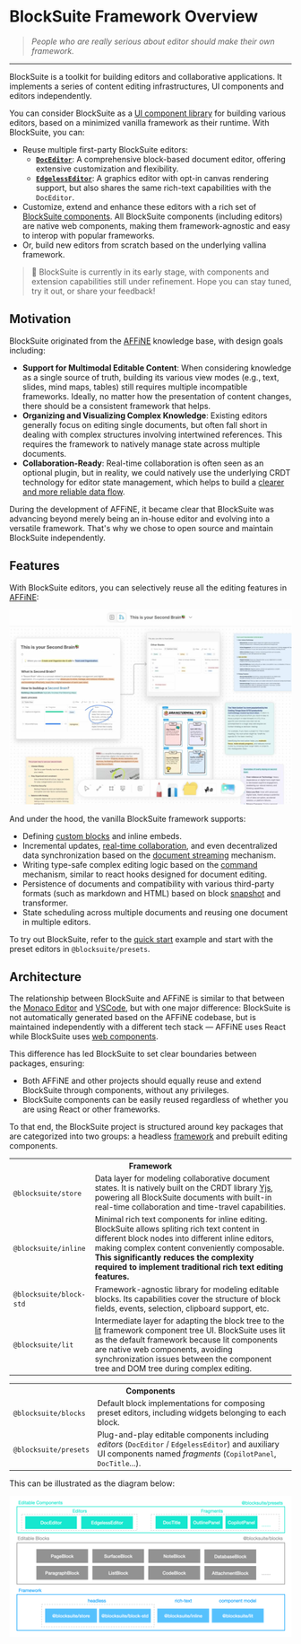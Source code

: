 # BlockSuite Framework Overview

> _People who are really serious about editor should make their own framework._

---

BlockSuite is a toolkit for building editors and collaborative applications. It implements a series of content editing infrastructures, UI components and editors independently.

You can consider BlockSuite as a [UI component library](../components/overview) for building various editors, based on a minimized vanilla framework as their runtime. With BlockSuite, you can:

- Reuse multiple first-party BlockSuite editors:
  - [**`DocEditor`**](../components/editors/doc-editor): A comprehensive block-based document editor, offering extensive customization and flexibility.
  - [**`EdgelessEditor`**](../components/editors/edgeless-editor): A graphics editor with opt-in canvas rendering support, but also shares the same rich-text capabilities with the `DocEditor`.
- Customize, extend and enhance these editors with a rich set of [BlockSuite components](../components/overview). All BlockSuite components (including editors) are native web components, making them framework-agnostic and easy to interop with popular frameworks.
- Or, build new editors from scratch based on the underlying vallina framework.

> 🚧 BlockSuite is currently in its early stage, with components and extension capabilities still under refinement. Hope you can stay tuned, try it out, or share your feedback!

## Motivation

BlockSuite originated from the [AFFiNE](https://github.com/toeverything/AFFiNE) knowledge base, with design goals including:

- **Support for Multimodal Editable Content**: When considering knowledge as a single source of truth, building its various view modes (e.g., text, slides, mind maps, tables) still requires multiple incompatible frameworks. Ideally, no matter how the presentation of content changes, there should be a consistent framework that helps.
- **Organizing and Visualizing Complex Knowledge**: Existing editors generally focus on editing single documents, but often fall short in dealing with complex structures involving intertwined references. This requires the framework to natively manage state across multiple documents.
- **Collaboration-Ready**: Real-time collaboration is often seen as an optional plugin, but in reality, we could natively use the underlying CRDT technology for editor state management, which helps to build a [clearer and more reliable data flow](../blog/crdt-native-data-flow).

During the development of AFFiNE, it became clear that BlockSuite was advancing beyond merely being an in-house editor and evolving into a versatile framework. That's why we chose to open source and maintain BlockSuite independently.

<!-- ## Examples -->

## Features

With BlockSuite editors, you can selectively reuse all the editing features in [AFFiNE](https://affine.pro/):

[![affine-demo](../images/affine-demo.jpg)](https://affine.pro)

And under the hood, the vanilla BlockSuite framework supports:

- Defining [custom blocks](./working-with-block-tree#defining-new-blocks) and inline embeds.
- Incremental updates, [real-time collaboration](https://github.com/toeverything/blocksuite/blob/master/BUILDING.md#test-collaboration), and even decentralized data synchronization based on the [document streaming](./data-synchronization#document-streaming) mechanism.
- Writing type-safe complex editing logic based on the [command](./command) mechanism, similar to react hooks designed for document editing.
- Persistence of documents and compatibility with various third-party formats (such as markdown and HTML) based on block [snapshot](./data-synchronization#snapshot-api) and transformer.
- State scheduling across multiple documents and reusing one document in multiple editors.

To try out BlockSuite, refer to the [quick start](./quick-start) example and start with the preset editors in `@blocksuite/presets`.

## Architecture

The relationship between BlockSuite and AFFiNE is similar to that between the [Monaco Editor](https://github.com/microsoft/monaco-editor) and [VSCode](https://code.visualstudio.com/), but with one major difference: BlockSuite is not automatically generated based on the AFFiNE codebase, but is maintained independently with a different tech stack — AFFiNE uses React while BlockSuite uses [web components](https://developer.mozilla.org/en-US/docs/Web/API/Web_components).

This difference has led BlockSuite to set clear boundaries between packages, ensuring:

- Both AFFiNE and other projects should equally reuse and extend BlockSuite through components, without any privileges.
- BlockSuite components can be easily reused regardless of whether you are using React or other frameworks.

To that end, the BlockSuite project is structured around key packages that are categorized into two groups: a headless [framework](https://github.com/toeverything/blocksuite/tree/master/packages/framework) and prebuilt editing components.

<table>
  <tr>
    <th colspan="2">Framework</th>
  </tr>
  <tr>
    <td><code>@blocksuite/store</code></td>
    <td>Data layer for modeling collaborative document states. It is natively built on the CRDT library <a href="https://github.com/yjs/yjs">Yjs</a>, powering all BlockSuite documents with built-in real-time collaboration and time-travel capabilities.</td>
  </tr>
  <tr>
    <td><code>@blocksuite/inline</code></td>
    <td>Minimal rich text components for inline editing. BlockSuite allows spliting rich text content in different block nodes into different inline editors, making complex content conveniently composable. <strong>This significantly reduces the complexity required to implement traditional rich text editing features.</strong></td>
  </tr>
  <tr>
    <td><code>@blocksuite/block-std</code></td>
    <td>Framework-agnostic library for modeling editable blocks. Its capabilities cover the structure of block fields, events, selection, clipboard support, etc.</td>
  </tr>
  <tr>
    <td><code>@blocksuite/lit</code></td>
    <td>Intermediate layer for adapting the block tree to the <a href="https://lit.dev/">lit</a> framework component tree UI. BlockSuite uses lit as the default framework because lit components are native web components, avoiding synchronization issues between the component tree and DOM tree during complex editing.</td>
  </tr>
</table>

<table>
  <tr>
    <th colspan="2">Components</th>
  </tr>
  <tr>
    <td><code>@blocksuite/blocks</code></td>
    <td>Default block implementations for composing preset editors, including widgets belonging to each block.</td>
  </tr>
  <tr>
    <td><code>@blocksuite/presets</code></td>
    <td>Plug-and-play editable components including <i>editors</i> (<code>DocEditor</code> / <code>EdgelessEditor</code>) and auxiliary UI components named <i>fragments</i> (<code>CopilotPanel</code>, <code>DocTitle</code>...).</td>
  </tr>
</table>

This can be illustrated as the diagram below:

![package-overview.png](../images/package-overview.png)
